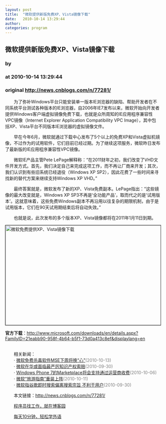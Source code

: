 ```yaml
---
layout: post
title:  "微软提供新版免费XP、Vista镜像下载"
date:   2010-10-14 13:29:44
author: 
categories: program
---
```


## 微软提供新版免费XP、Vista镜像下载
### by 
### at 2010-10-14 13:29:44
### original <http://news.cnblogs.com/n/77281/>

<p>　　为了弥补Windows平台只能安装单一版本IE浏览器的缺陷、帮助开发者在不同系统平台测试各种版本的IE浏览器，自2006年IE7发布以来，微软开始向开发者提供Windows客户端虚拟镜像免费下载，也就是众所周知的IE应用程序兼容性VPC镜像（Internet Explorer Application Compatibility VPC Image），其中包括XP、Vista平台不同版本IE浏览器的虚拟镜像文件。</p>
<p>　　早在今年6月，微软就通过下载中心发布了5个以上的免费XP和Vista虚拟机镜像，不过作为的试用软件，它们目前已经过期。为了继续这项服务，微软昨日发布了最新版的IE应用程序兼容性VPC镜像。</p>
<p>　　微软IE产品主管Pete LePage解释称：“在2011财年之初，我们改变了VHD文件开发方式。首先，我们决定自己来完成这项工作，而不再让厂商来开发；其次，我们认识到有些旧系统已经退役（Windows XP SP2），因此花费了一些时间来寻找新的替代方案来继续支持Windows XP VHD。”</p>
<p>　　最终答案就是，微软发布了新的XP、Vista免费副本。LePage指出：“这些镜像的最大改变就是，Windows XP SP3不再是‘全功能产品’，取而代之的是‘试用版本’。这就意味着，这些免费Windows副本不再沿用以往复杂的期限机制，由于是试用版本，它们在90天试用期结束后将自动失效。”</p>
<p>　　也就是说，此次发布的多个版本XP、Vista镜像都将在2011年1月11日到期。</p>
<p><a href="http://news.mydrivers.com/Img/20101014/12033650.jpg"><img style="border:1px solid black" src="http://news.mydrivers.com/Img/20101014/S12033650.jpg" alt="微软免费提供XP、Vista镜像下载" width="550" height="323"></a></p>
<p><strong>官方下载</strong>：<a href="http://www.microsoft.com/downloads/en/details.aspx?FamilyID=21eabb90-958f-4b64-b5f1-73d0a413c8ef&amp;displaylang=en">http://www.microsoft.com/downloads/en/details.aspx?FamilyID=21eabb90-958f-4b64-b5f1-73d0a413c8ef&amp;displaylang=en</a></p><p><br>　　相关新闻：<br>　　· <a href="http://news.cnblogs.com/n/77134/">微软免费杀毒软件MSE下周将换“心”</a><span style="color:gray">(2010-10-13)</span><br>　　· <a href="http://news.cnblogs.com/n/76078/">微软在华或面临最严厉知识产权索赔</a><span style="color:gray">(2010-09-30)</span><br>　　· <a href="http://news.cnblogs.com/n/76408/">Windows Phone 7的Marketplace将会支持通过运营商收费</a><span style="color:gray">(2010-10-06)</span><br>　　· <a href="http://news.cnblogs.com/n/76883/">微软“旅游指南”重装上阵</a><span style="color:gray">(2010-10-11)</span><br>　　· <a href="http://news.cnblogs.com/n/76027/">微软指谷歌即时搜索偏离搜索宗旨 不利于用户</a><span style="color:gray">(2010-09-30)</span><br></p><p>　　本文链接：<a href="http://news.cnblogs.com/n/77281/">http://news.cnblogs.com/n/77281/</a></p><p>　　<a href="http://job.cnblogs.com">程序员找工作，就在博客园</a></p><p>　　<a href="http://a4.yeshj.com/rd/34138/">每天10分钟，轻松学外语</a></p><img src="http://news.cnblogs.com/news/rssclick.aspx?id=77281" width="1" height="1" alt="">